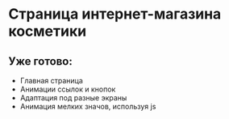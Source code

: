 # Страница интернет-магазина косметики

## Уже готово:
- Главная страница
- Анимации ссылок и кнопок
- Адаптация под разные экраны
- Анимация мелких значов, используя js
